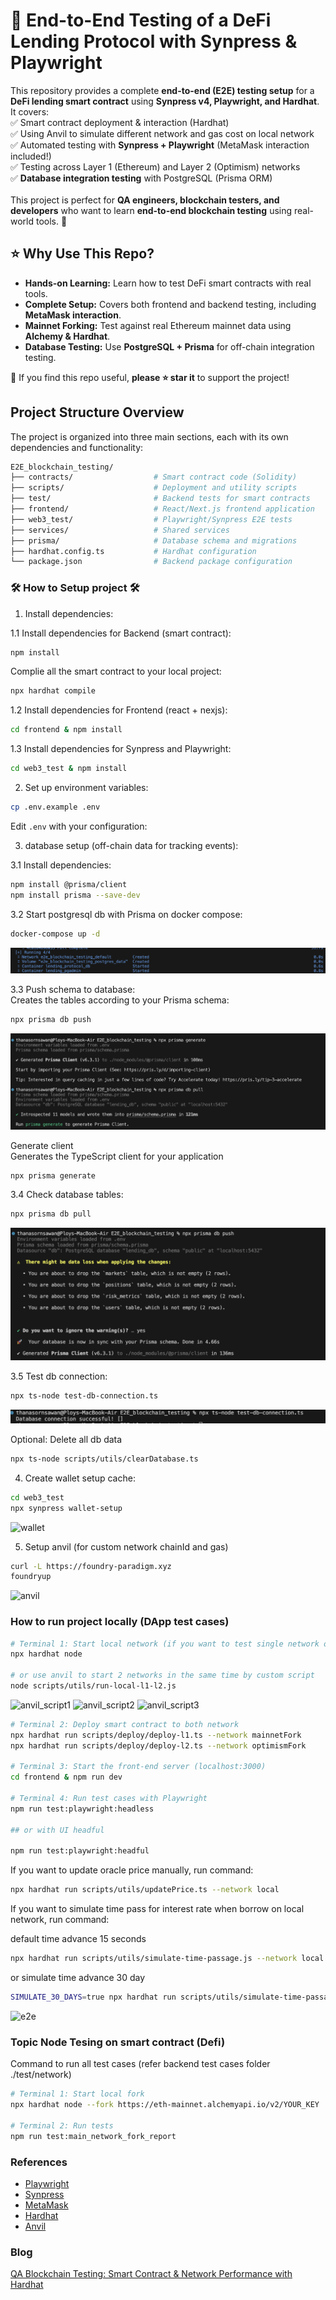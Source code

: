 # 🏦 End-to-End Testing of a DeFi Lending Protocol with Synpress & Playwright

This repository provides a complete **end-to-end (E2E) testing setup** for a **DeFi lending smart contract** using **Synpress v4, Playwright, and Hardhat**. 
<br/>
It covers:
<br/>
✅ Smart contract deployment & interaction (Hardhat)  <br/>
✅ Using Anvil to simulate different network and gas cost on local network <br/>
✅ Automated testing with **Synpress + Playwright** (MetaMask interaction included!)  <br/>
✅ Testing across Layer 1 (Ethereum) and Layer 2 (Optimism) networks  <br/>
✅ **Database integration testing** with PostgreSQL (Prisma ORM)  <br/>
<br/>
This project is perfect for **QA engineers, blockchain testers, and developers** who want to learn **end-to-end blockchain testing** using real-world tools. 🚀 <br/>

## ⭐ Why Use This Repo?
- **Hands-on Learning:** Learn how to test DeFi smart contracts with real tools.
- **Complete Setup:** Covers both frontend and backend testing, including **MetaMask interaction**.
- **Mainnet Forking:** Test against real Ethereum mainnet data using **Alchemy & Hardhat**.
- **Database Testing:** Use **PostgreSQL + Prisma** for off-chain integration testing.

🔹 If you find this repo useful, **please ⭐ star it** to support the project!

## Project Structure Overview
The project is organized into three main sections, each with its own dependencies and functionality:

```sh
E2E_blockchain_testing/
├── contracts/                  # Smart contract code (Solidity)
├── scripts/                    # Deployment and utility scripts
├── test/                       # Backend tests for smart contracts
├── frontend/                   # React/Next.js frontend application
├── web3_test/                  # Playwright/Synpress E2E tests
├── services/                   # Shared services
├── prisma/                     # Database schema and migrations
├── hardhat.config.ts           # Hardhat configuration
└── package.json                # Backend package configuration
```


### 🛠️ How to Setup project 🛠️

1. Install dependencies:

1.1 Install dependencies for Backend (smart contract):
```bash
npm install
```

Complie all the smart contract to your local project:
```bash
npx hardhat compile
```

1.2 Install dependencies for Frontend (react + nexjs):
```bash
cd frontend & npm install
```
1.3 Install dependencies for Synpress and Playwright:
```bash
cd web3_test & npm install
```

2. Set up environment variables:

```bash
cp .env.example .env
```

Edit `.env` with your configuration:

3. database setup (off-chain data for tracking events):<br/>

3.1 Install dependencies:
```sh
npm install @prisma/client
npm install prisma --save-dev
```
3.2 Start postgresql db with Prisma on docker compose:
```sh
docker-compose up -d
```

![db4](https://github.com/Thanasornsawan/E2E_blockchain_testing/blob/main/pictures/db_set4.png?raw=true)

3.3 Push schema to database:<br/>
Creates the tables according to your Prisma schema:

```sh
npx prisma db push
```
![db2](https://github.com/Thanasornsawan/E2E_blockchain_testing/blob/main/pictures/db_set2.png?raw=true)

Generate client<br/>
Generates the TypeScript client for your application
```sh
npx prisma generate
```
3.4 Check database tables:
```sh
npx prisma db pull
```

![db3](https://github.com/Thanasornsawan/E2E_blockchain_testing/blob/main/pictures/db_set3.png?raw=true)

3.5 Test db connection:
```sh
npx ts-node test-db-connection.ts
```

![db1](https://github.com/Thanasornsawan/E2E_blockchain_testing/blob/main/pictures/db_set1.png?raw=true)

Optional: Delete all db data
```sh
npx ts-node scripts/utils/clearDatabase.ts
```

4. Create wallet setup cache:

```bash
cd web3_test
npx synpress wallet-setup
```
![wallet](https://github.com/Thanasornsawan/E2E_blockchain_testing/blob/main/pictures/wallet_setup.gif?raw=true)

5. Setup anvil (for custom network chainId and gas)
```bash
curl -L https://foundry-paradigm.xyz
foundryup
```
![anvil](https://github.com/Thanasornsawan/E2E_blockchain_testing/blob/main/pictures/setup_anvil.png?raw=true)

### How to run project locally (DApp test cases)

```sh
# Terminal 1: Start local network (if you want to test single network on local)
npx hardhat node

# or use anvil to start 2 networks in the same time by custom script
node scripts/utils/run-local-l1-l2.js
```

![anvil_script1](https://github.com/Thanasornsawan/E2E_blockchain_testing/blob/main/pictures/anvil1.png?raw=true)
![anvil_script2](https://github.com/Thanasornsawan/E2E_blockchain_testing/blob/main/pictures/anvil2.png?raw=true)
![anvil_script3](https://github.com/Thanasornsawan/E2E_blockchain_testing/blob/main/pictures/anvil3.png?raw=true)

```sh
# Terminal 2: Deploy smart contract to both network
npx hardhat run scripts/deploy/deploy-l1.ts --network mainnetFork 
npx hardhat run scripts/deploy/deploy-l2.ts --network optimismFork

# Terminal 3: Start the front-end server (localhost:3000)
cd frontend & npm run dev

# Terminal 4: Run test cases with Playwright
npm run test:playwright:headless

## or with UI headful

npm run test:playwright:headful
```

If you want to update oracle price manually, run command:
```sh
npx hardhat run scripts/utils/updatePrice.ts --network local
```

If you want to simulate time pass for interest rate when borrow on local network, run command: <br/>

default time advance 15 seconds
```sh
npx hardhat run scripts/utils/simulate-time-passage.js --network local
```
or simulate time advance 30 day

```sh
SIMULATE_30_DAYS=true npx hardhat run scripts/utils/simulate-time-passage.js --network local
```

![e2e](https://github.com/Thanasornsawan/E2E_blockchain_testing/blob/main/pictures/demo.gif?raw=true)

### Topic Node Tesing on smart contract (Defi)

Command to run all test cases (refer backend test cases folder ./test/network)
```sh
# Terminal 1: Start local fork
npx hardhat node --fork https://eth-mainnet.alchemyapi.io/v2/YOUR_KEY

# Terminal 2: Run tests
npm run test:main_network_fork_report
```
### References

- [Playwright](https://playwright.dev/)
- [Synpress](https://synpress.io/)
- [MetaMask](https://metamask.io/)
- [Hardhat](https://hardhat.org/docs)
- [Anvil](https://book.getfoundry.sh/reference/anvil/)

### Blog
[QA Blockchain Testing: Smart Contract & Network Performance with Hardhat](https://medium.com/coinmonks/qa-blockchain-testing-smart-contract-network-performance-with-hardhat-d01e99e331e7)